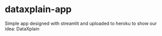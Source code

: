 # dataxplain-app

Simple app designed with streamlit and uploaded to heroku to show our idea: DataXplain
